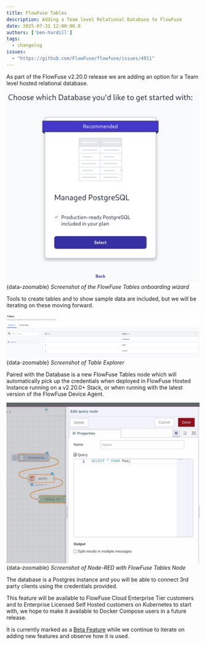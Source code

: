 ```yaml
---
title: FlowFuse Tables
description: Adding a Team level Relational Database to FlowFuse
date: 2025-07-31 12:00:00.0
authors: ['ben-hardill']
tags:
  - changelog
issues:
  - "https://github.com/FlowFuse/flowfuse/issues/4911"
---
```


As part of the FlowFuse v2.20.0 release we are adding an option for a Team level hosted relational database.

![Screenshot of the FlowFuse Tables onboarding wizard](./images/create-database.png){data-zoomable}
_Screenshot of the FlowFuse Tables onboarding wizard_

Tools to create tables and to show sample data are included, but we will be iterating on these moving forward.

![Screenshot of Table Explorer](./images/table-data-sample.png){data-zoomable}
_Screenshot of Table Explorer_

Paired with the Database is a new FlowFuse Tables node which will automatically pick up the credentials when deployed in FlowFuse Hosted Instance running on a v2.20.0+ Stack, or when running with the latest version of the FlowFuse Device Agent.

![Screenshot of Node-RED with FlowFuse Tables node](./images/tables-node.png){data-zoomable}
_Screenshot of Node-RED with FlowFuse Tables Node_

The database is a Postgres instance and you will be able to connect 3rd party clients using the credentials provided.

This feature will be available to FlowFuse Cloud Enterprise Tier customers and to Enterprise Licensed Self Hosted customers on Kubernetes to start with, we hope to make it available to Docker Compose users in a future release.

It is currently marked as a [Beta Feature](https://flowfuse.com/handbook/development/releases/#beta-release) while we continue to iterate on adding new features and observe how it is used.
